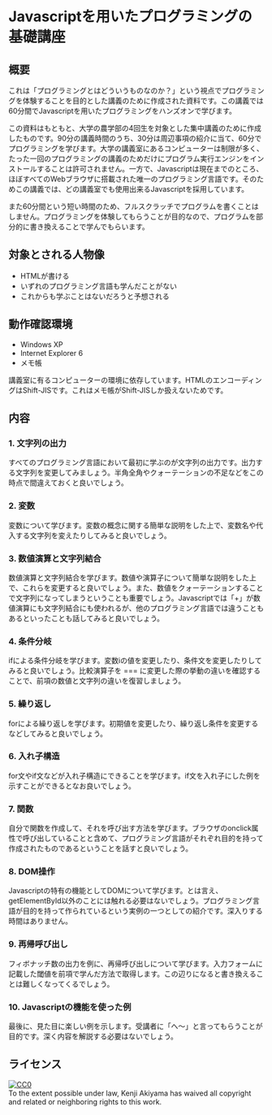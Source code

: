 # Javascriptを用いたプログラミングの基礎講座

## 概要
これは「プログラミングとはどういうものなのか？」という視点でプログラミングを体験することを目的とした講義のために作成された資料です。この講義では60分間でJavascriptを用いたプログラミングをハンズオンで学びます。

この資料はもともと、大学の農学部の4回生を対象とした集中講義のために作成したものです。90分の講義時間のうち、30分は周辺事項の紹介に当て、60分でプログラミングを学びます。大学の講義室にあるコンピューターは制限が多く、たった一回のプログラミングの講義のためだけにプログラム実行エンジンをインストールすることは許可されません。一方で、Javascriptは現在までのところ、ほぼすべてのWebブラウザに搭載された唯一のプログラミング言語です。そのためこの講義では、どの講義室でも使用出来るJavascriptを採用しています。

また60分間という短い時間のため、フルスクラッチでプログラムを書くことはしません。プログラミングを体験してもらうことが目的なので、プログラムを部分的に書き換えることで学んでもらいます。

## 対象とされる人物像

- HTMLが書ける
- いずれのプログラミング言語も学んだことがない
- これからも学ぶことはないだろうと予想される

## 動作確認環境

- Windows XP
- Internet Explorer 6
- メモ帳

講義室に有るコンピューターの環境に依存しています。HTMLのエンコーディングはShift-JISです。これはメモ帳がShift-JISしか扱えないためです。

## 内容

### 1. 文字列の出力

すべてのプログラミング言語において最初に学ぶのが文字列の出力です。出力する文字列を変更してみましょう。半角全角やクォーテーションの不足などをこの時点で間違えておくと良いでしょう。

### 2. 変数

変数について学びます。変数の概念に関する簡単な説明をした上で、変数名や代入する文字列を変えたりしてみると良いでしょう。

### 3. 数値演算と文字列結合

数値演算と文字列結合を学びます。数値や演算子について簡単な説明をした上で、これらを変更すると良いでしょう。また、数値をクォーテーションすることで文字列になってしまうということも重要でしょう。Javascriptでは「+」が数値演算にも文字列結合にも使われるが、他のプログラミング言語では違うこともあるといったことも話してみると良いでしょう。

### 4. 条件分岐

ifによる条件分岐を学びます。変数iの値を変更したり、条件文を変更したりしてみると良いでしょう。比較演算子を === に変更した際の挙動の違いを確認することで、前項の数値と文字列の違いを復習しましょう。

### 5. 繰り返し

forによる繰り返しを学びます。初期値を変更したり、繰り返し条件を変更するなどしてみると良いでしょう。

### 6. 入れ子構造

for文やif文などが入れ子構造にできることを学びます。if文を入れ子にした例を示すことができるとなお良いでしょう。

### 7. 関数

自分で関数を作成して、それを呼び出す方法を学びます。ブラウザのonclick属性で呼び出していることと含めて、プログラミング言語がそれぞれ目的を持って作成されたものであるということを話すと良いでしょう。

### 8. DOM操作

Javascriptの特有の機能としてDOMについて学びます。とは言え、getElementById以外のことには触れる必要はないでしょう。プログラミング言語が目的を持って作られているという実例の一つとしての紹介です。深入りする時間はありません。

### 9. 再帰呼び出し

フィボナッチ数の出力を例に、再帰呼び出しについて学びます。入力フォームに記載した閾値を前項で学んだ方法で取得します。この辺りになると書き換えることは難しくなってくるでしょう。

### 10. Javascriptの機能を使った例

最後に、見た目に楽しい例を示します。受講者に「へ〜」と言ってもらうことが目的です。深く内容を解説する必要はないでしょう。

## ライセンス

<p xmlns:dct="http://purl.org/dc/terms/">
  <a rel="license"
     href="http://creativecommons.org/publicdomain/zero/1.0/">
    <img src="http://i.creativecommons.org/p/zero/1.0/88x31.png" style="border-style: none;" alt="CC0" />
  </a>
  <br />
  To the extent possible under law,
  <span resource="[_:publisher]" rel="dct:publisher">
    <span property="dct:title">Kenji Akiyama</span></span>
  has waived all copyright and related or neighboring rights to
  this work.
</p>
